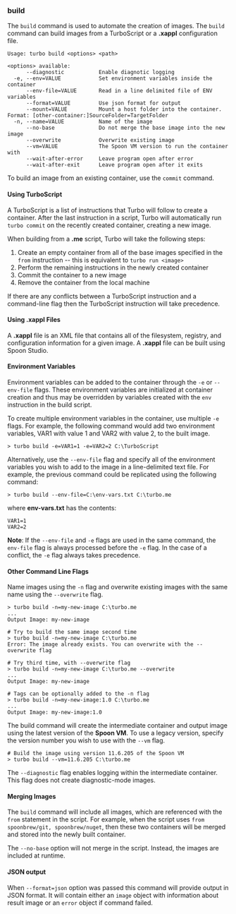 ### build

The `build` command is used to automate the creation of images. The `build` command can build images from a TurboScript or a **.xappl** configuration file.

```
Usage: turbo build <options> <path>

<options> available:
      --diagnostic           Enable diagnotic logging
  -e, --env=VALUE            Set environment variables inside the container
      --env-file=VALUE       Read in a line delimited file of ENV variables
      --format=VALUE         Use json format for output
      --mount=VALUE          Mount a host folder into the container. Format: [other-container:]SourceFolder=TargetFolder
  -n, --name=VALUE           Name of the image
      --no-base              Do not merge the base image into the new image
      --overwrite            Overwrite existing image
      --vm=VALUE             The Spoon VM version to run the container with
      --wait-after-error     Leave program open after error
      --wait-after-exit      Leave program open after it exits
```

To build an image from an existing container, use the `commit` command.

#### Using TurboScript

A TurboScript is a list of instructions that Turbo will follow to create a container. After the last instruction in a script, Turbo will automatically run `turbo commit` on the recently created container, creating a new image.

When building from a **.me** script, Turbo will take the following steps: 

1. Create an empty container from all of the base images specified in the `from` instruction -- this is equivalent to `turbo run <image>`
2. Perform the remaining instructions in the newly created container 
3. Commit the container to a new image
4. Remove the container from the local machine

If there are any conflicts between a TurboScript instruction and a command-line flag then the TurboScript instruction will take precedence.

#### Using .xappl Files

A **.xappl** file is an XML file that contains all of the filesystem, registry, and configuration information for a given image. A **.xappl** file can be built using Spoon Studio.

#### Environment Variables

Environment variables can be added to the container through the `-e` or `--env-file` flags. These environment variables are initialized at container creation and thus may be overridden by variables created with the `env` instruction in the build script. 

To create multiple environment variables in the container, use multiple `-e` flags. For example, the following command would add two environment variables, VAR1 with value 1 and VAR2 with value 2, to the built image. 

```
> turbo build -e=VAR1=1 -e=VAR2=2 C:\TurboScript
```

Alternatively, use the `--env-file` flag and specify all of the environment variables you wish to add to the image in a line-delimited text file. For example, the previous command could be replicated using the following command: 

```
> turbo build --env-file=C:\env-vars.txt C:\turbo.me
```

where **env-vars.txt** has the contents: 

```
VAR1=1
VAR2=2
```

**Note**: If the `--env-file` and `-e` flags are used in the same command, the `env-file` flag is always processed before the `-e` flag. In the case of a conflict, the `-e` flag always takes precedence. 

#### Other Command Line Flags

Name images using the `-n` flag and overwrite existing images with the same name using the `--overwrite` flag. 

```
> turbo build -n=my-new-image C:\turbo.me
...
Output Image: my-new-image

# Try to build the same image second time
> turbo build -n=my-new-image C:\turbo.me
Error: The image already exists. You can overwrite with the --overwrite flag

# Try third time, with --overwrite flag
> turbo build -n=my-new-image C:\turbo.me --overwrite
...
Output Image: my-new-image

# Tags can be optionally added to the -n flag
> turbo build -n=my-new-image:1.0 C:\turbo.me
...
Output Image: my-new-image:1.0
```

The build command will create the intermediate container and output image using the latest version of the **Spoon VM**. To use a legacy version, specify the version number you wish to use with the `--vm` flag. 

```
# Build the image using version 11.6.205 of the Spoon VM
> turbo build --vm=11.6.205 C:\turbo.me 
```

The `--diagnostic` flag enables logging within the intermediate container. This flag does not create diagnostic-mode images.

#### Merging Images

The `build` command will include all images, which are referenced with the `from` statement in the script.  For example, when the script uses `from spoonbrew/git, spoonbrew/nuget`, then these two containers will be merged and stored into the newly built container.

The `--no-base` option will not merge in the script. Instead, the images are included at runtime. 

#### JSON output

When `--format=json` option was passed this command will provide output in JSON format. It will contain either an `image` object with information about result image or an `error` object if command failed.